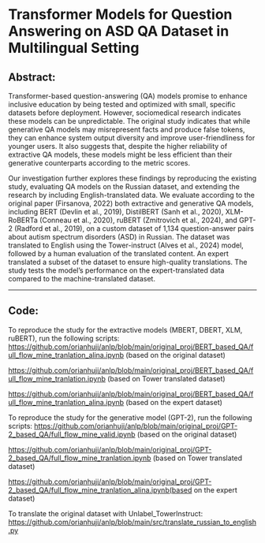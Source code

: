 # Transformer Models for Question Answering on ASD QA Dataset in Multilingual Setting

## Abstract:

Transformer-based question-answering (QA) models promise to enhance inclusive education by being tested and optimized with small, specific datasets before deployment. However,
sociomedical research indicates these models can be unpredictable. The original study indicates that while generative QA models may misrepresent facts and produce false tokens, 
they can enhance system output diversity and improve user-friendliness for younger users. It also suggests that, despite the higher reliability of extractive QA models, these 
models might be less efficient than their generative counterparts according to the metric scores.

Our investigation further explores these findings by reproducing the existing study, evaluating QA models on the Russian dataset, and extending the research by including 
English-translated data. We evaluate according to the original paper (Firsanova, 2022) both extractive and generative QA models, including BERT (Devlin et al., 2019), 
DistilBERT (Sanh et al., 2020), XLM-RoBERTa (Conneau et al., 2020), ruBERT (Zmitrovich et al., 2024), and GPT-2 (Radford et al., 2019), on a custom dataset of 1,134 question-answer 
pairs about autism spectrum disorders (ASD) in Russian. The dataset was translated to English using the Tower-instruct (Alves et al., 2024) model, followed by a human evaluation of the translated
content. An expert translated a subset of the dataset to ensure high-quality translations. The study tests the model’s performance on the expert-translated data compared to the 
machine-translated dataset.

------------------------------------------------------------------------------------------------------

## Code:

To reproduce the study for the extractive models (MBERT, DBERT, XLM, ruBERT), run the following scripts: 
https://github.com/orianhuji/anlp/blob/main/original_proj/BERT_based_QA/full_flow_mine_tranlation_alina.ipynb (based on the original dataset)

https://github.com/orianhuji/anlp/blob/main/original_proj/BERT_based_QA/full_flow_mine_tranlation.ipynb (based on Tower translated dataset)

https://github.com/orianhuji/anlp/blob/main/original_proj/BERT_based_QA/full_flow_mine_tranlation_alina.ipynb (based on the expert dataset)


To reproduce the study for the generative model (GPT-2), run the following scripts: 
https://github.com/orianhuji/anlp/blob/main/original_proj/GPT-2_based_QA/full_flow_mine_valid.ipynb (based on the original dataset)

https://github.com/orianhuji/anlp/blob/main/original_proj/GPT-2_based_QA/full_flow_mine_tranlation.ipynb (based on Tower translated dataset)

https://github.com/orianhuji/anlp/blob/main/original_proj/GPT-2_based_QA/full_flow_mine_tranlation_alina.ipynb(based on the expert dataset)


To translate the original dataset with Unlabel_TowerInstruct: https://github.com/orianhuji/anlp/blob/main/src/translate_russian_to_english.py
